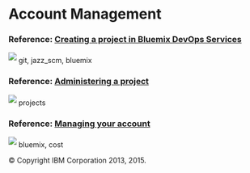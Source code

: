 # Account Management

### Reference: [Creating a project in Bluemix DevOps Services](/docs/startproject) 
<img src="../all/images/tag.png"  align="bottom" style="display: inline; margin: 0px; border-style: none; margin-bottom: 5px;"> git, jazz_scm, bluemix


### Reference: [Administering a project](/docs/projectadmin)
<img src="../all/images/tag.png"  align="bottom" style="display: inline; margin: 0px; border-style: none; margin-bottom: 5px;">  projects


### Reference: [Managing your account](/docs/billing)
<img src="../all/images/tag.png"  align="bottom" style="display: inline; margin: 0px; border-style: none; margin-bottom: 5px;"> bluemix, cost

&copy; Copyright IBM Corporation 2013, 2015.

